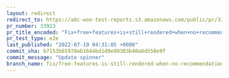 ```yaml
---
layout: redirect
redirect_to: https://a8c-woo-test-reports.s3.amazonaws.com/public/pr/33923/e2e/index.html
pr_number: 33923
pr_title_encoded: "Fix+free+features+is+still+rendered+when+no+recommendation"
pr_test_type: e2e
last_published: "2022-07-19 04:31:05 +0000"
commit_sha: b7153b65978eb1644bd1d9e90303b40a6d558e9f
commit_message: "Update spinner"
branch_name: fix/free-features-is-still-rendered-when-no-recommendation
---
```

